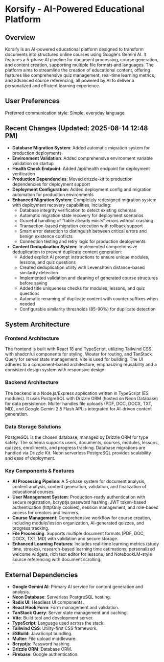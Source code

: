# Korsify - AI-Powered Educational Platform

## Overview
Korsify is an AI-powered educational platform designed to transform documents into structured online courses using Google's Gemini AI. It features a 5-phase AI pipeline for document processing, course generation, and content creation, supporting multiple file formats and languages. The platform aims to streamline the creation of educational content, offering features like comprehensive quiz management, real-time learning metrics, and advanced source referencing, all powered by AI to deliver a personalized and efficient learning experience.

## User Preferences
Preferred communication style: Simple, everyday language.

## Recent Changes (Updated: 2025-08-14 12:48 PM)
- **Database Migration System**: Added automatic migration system for production deployments
- **Environment Validation**: Added comprehensive environment variable validation on startup
- **Health Check Endpoint**: Added /api/health endpoint for deployment verification
- **Production Dependencies**: Moved drizzle-kit to production dependencies for deployment support
- **Deployment Configuration**: Added deployment config and migration automation for production environments
- **Enhanced Migration System**: Completely redesigned migration system with deployment recovery capabilities, including:
  - Database integrity verification to detect existing schemas
  - Automatic migration state recovery for deployment scenarios
  - Graceful handling of "table already exists" errors without crashing
  - Transaction-based migration execution with rollback support
  - Smart error detection to distinguish between critical errors and benign existence conflicts
  - Connection testing and retry logic for production deployments
- **Content Deduplication System**: Implemented comprehensive deduplication to prevent duplicate content generation:
  - Added explicit AI prompt instructions to ensure unique modules, lessons, and quiz questions
  - Created deduplication utility with Levenshtein distance-based similarity detection
  - Implemented validation and cleaning of generated course structures before saving
  - Added title uniqueness checks for modules, lessons, and quiz questions
  - Automatic renaming of duplicate content with counter suffixes when needed
  - Configurable similarity thresholds (85-90%) for duplicate detection

## System Architecture

### Frontend Architecture
The frontend is built with React 18 and TypeScript, utilizing Tailwind CSS with shadcn/ui components for styling, Wouter for routing, and TanStack Query for server state management. Vite is used for building. The UI adheres to a component-based architecture, emphasizing reusability and a consistent design system with responsive design.

### Backend Architecture
The backend is a Node.js/Express application written in TypeScript (ES modules). It uses PostgreSQL with Drizzle ORM (hosted on Neon Database) for data persistence. Multer handles file uploads (PDF, DOC, DOCX, TXT, MD), and Google Gemini 2.5 Flash API is integrated for AI-driven content generation.

### Data Storage Solutions
PostgreSQL is the chosen database, managed by Drizzle ORM for type safety. The schema supports users, documents, courses, modules, lessons, quizzes, enrollments, and progress tracking. Database migrations are handled via Drizzle Kit. Neon serverless PostgreSQL provides scalability and ease of deployment.

### Key Components & Features
- **AI Processing Pipeline**: A 5-phase system for document analysis, content analysis, content generation, validation, and finalization of educational courses.
- **User Management System**: Production-ready authentication with secure registration, bcryptjs password hashing, JWT token-based authentication (httpOnly cookies), session management, and role-based access for creators and learners.
- **Course Management**: Comprehensive workflow for course creation, including module/lesson organization, AI-generated quizzes, and progress tracking.
- **File Processing**: Supports multiple document formats (PDF, DOC, DOCX, TXT, MD) with validation and secure storage.
- **Enhanced Learning Features**: Includes real-time learning metrics (study time, streaks), research-based learning time estimations, personalized welcome widgets, rich text editor for lessons, and NotebookLM-style source referencing with document scrolling.

## External Dependencies

- **Google Gemini AI**: Primary AI service for content generation and analysis.
- **Neon Database**: Serverless PostgreSQL hosting.
- **Radix UI**: Headless UI components.
- **React Hook Form**: Form management and validation.
- **TanStack Query**: Server state management and caching.
- **Vite**: Build tool and development server.
- **TypeScript**: Language used across the stack.
- **Tailwind CSS**: Utility-first CSS framework.
- **ESBuild**: JavaScript bundling.
- **Multer**: File upload middleware.
- **Bcryptjs**: Password hashing.
- **Drizzle ORM**: Database ORM.
- **Firebase**: Google authentication.